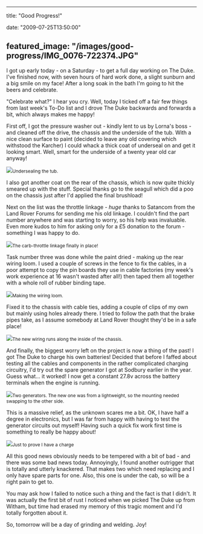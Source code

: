 
---
title: "Good Progress!"

date: "2009-07-25T13:50:00"

featured_image: "/images/good-progress/IMG_0076-722374.JPG"
---


I got up early today - on a Saturday - to get a full day working on The Duke.  I've finished now, with seven hours of hard work done, a slight sunburn and a big smile on my face!  After a long soak in the bath I'm going to hit the beers and celebrate.

"Celebrate what?" I hear you cry.  Well, today I ticked off a fair few things from last week's To-Do list and I drove The Duke backwards and forwards a bit, which always makes me happy!

First off, I got the pressure washer out - kindly lent to us by Lorna's boss - and cleaned off the drive, the chassis and the underside of the tub.  With a nice clean surface to paint (decided to leave any old covering which withstood the <span>Karcher</span>) I could whack a thick coat of <span>underseal</span> on and get it looking smart.  Well, smart for the underside of a twenty year old car anyway!

<a href="http://danandtheduke.co.uk/uploaded_images/IMG_0076-722413.JPG"><img src="/images/good-progress/IMG_0076-722374.JPG"/></a><span style="font-size:85%;"><span>Undersealing</span> the tub.</span>

I also got another coat on the rear of the chassis, which is now quite thickly smeared up with the stuff.  Special thanks go to the seagull which did a poo on the chassis just after I'd applied the final <span>brushload</span>!

Next on the list was the throttle linkage - <span style="font-style: italic;">huge</span> thanks to <span>Satancom</span> from the Land Rover Forums for sending me his old linkage.  I couldn't find the part number anywhere and was starting to worry, so his help was invaluable.  Even more kudos to him for asking only for a £5 donation to the forum - something I was happy to do.

<a href="http://danandtheduke.co.uk/uploaded_images/IMG_0069-752103.JPG"><img src="/images/good-progress/IMG_0069-752098.JPG"/></a><span style="font-size:85%;">The <span>carb</span>-throttle linkage finally in place!</span>

Task number three was done while the paint dried - making up the rear wiring loom.  I used a couple of screws in the fence to fix the cables, in a poor attempt to copy the pin boards they use in cable factories (my week's work experience at 16 wasn't wasted after all!) then taped them all together with a whole roll of rubber binding tape.

<a href="http://danandtheduke.co.uk/uploaded_images/IMG_0073-752159.JPG"><img src="/images/good-progress/IMG_0073-752123.JPG"/></a><span style="font-size:85%;">Making the wiring loom.</span>

Fixed it to the chassis with cable ties, adding a couple of clips of my own but mainly using holes already there.  I tried to follow the path that the brake pipes take, as I assume somebody at Land Rover thought they'd be in a safe place!

<a href="http://danandtheduke.co.uk/uploaded_images/IMG_0079-722472.JPG"><img src="/images/good-progress/IMG_0079-722438.JPG"/></a><span style="font-size:85%;">The new wiring runs along the inside of the chassis.</span>

And finally, the biggest worry left on the project is now a thing of the past!  I got The Duke to charge his own batteries!  Decided that before I faffed about testing all the cables and components in the rather complicated charging circuitry, I'd try out the spare generator I got at <span>Sodbury</span> earlier in the year.  Guess what...  it worked!  I now get a constant 27.8v across the battery terminals when the engine is running. 

<a href="http://danandtheduke.co.uk/uploaded_images/IMG_0086-782125.JPG"><img src="/images/good-progress/IMG_0086-782064.JPG"/></a><span style="font-size:85%;">Two generators.  The new one was from a lightweight, so the mounting needed swapping to the other side.</span>

This is a massive relief, as the unknown scares me a bit.  OK, I have half a degree in electronics, but I was far from happy with having to test the generator circuits out myself!  Having such a quick fix work first time is something to really be happy about!

<a href="http://danandtheduke.co.uk/uploaded_images/IMG_0097-782146.JPG"><img src="/images/good-progress/IMG_0097-782142.JPG"/></a><span style="font-size:85%;">Just to prove I have a charge</span>

All this good news obviously needs to be tempered with a bit of bad - and there was some bad news today.  Annoyingly, I found another outrigger that is totally and utterly knackered.  That makes two which need replacing and I only have spare parts for one.  Also, this one is under the cab, so will be a right pain to get to. 

You may ask how I failed to notice such a thing and the fact is that I didn't.  It was actually the first bit of rust I noticed when we picked The Duke up from <span>Witham</span>, but time had erased my memory of this tragic moment and I'd totally forgotten about it.

So, tomorrow will be a day of grinding and welding.  Joy!